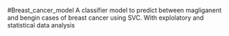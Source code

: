#Breast_cancer_model
A classifier model to predict between magliganent and bengin cases of breast cancer using SVC. With explolatory and statistical data analysis
